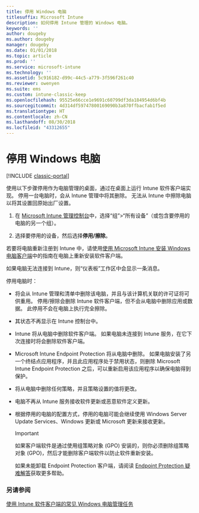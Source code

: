 ```yaml
---
title: 停用 Windows 电脑
titlesuffix: Microsoft Intune
description: 如何停用 Intune 管理的 Windows 电脑。
keywords: ''
author: dougeby
ms.author: dougeby
manager: dougeby
ms.date: 01/01/2018
ms.topic: article
ms.prod: ''
ms.service: microsoft-intune
ms.technology: ''
ms.assetid: 5c916182-d99c-44c5-a779-3f596f261c40
ms.reviewer: owenyen
ms.suite: ems
ms.custom: intune-classic-keep
ms.openlocfilehash: 95525e66cce1e9691c60799df3da184954d6bf4b
ms.sourcegitcommit: 4d314df59747800169090b3a870ffbacfab1f5ed
ms.translationtype: HT
ms.contentlocale: zh-CN
ms.lasthandoff: 08/30/2018
ms.locfileid: "43312655"
---
```

# <a name="retire-a-windows-pc"></a>停用 Windows 电脑

[!INCLUDE [classic-portal](includes/classic-portal.md)]

使用以下步骤停用作为电脑管理的桌面，通过在桌面上运行 Intune 软件客户端实现。 停用一台电脑时，会从 Intune 管理中将其删除。 无法从 Intune 中擦除电脑以将其设置回原始出厂设置。

1.  在 [Microsoft Intune 管理控制台](https://manage.microsoft.com/)中，选择“组”&gt;“所有设备”（或包含要停用的电脑的另一个组）。

2.  选择要停用的设备，然后选择**停用/擦除**。

若要将电脑重新注册到 Intune 中，请使用[使用 Microsoft Intune 安装 Windows 电脑客户端](install-the-windows-pc-client-with-microsoft-intune.md)中的指南在电脑上重新安装软件客户端。

如果电脑无法连接到 Intune，则“仪表板”工作区中会显示一条消息。

停用电脑时：

-   将会从 Intune 管理和清单中删除该电脑，并且与该计算机关联的许可证将可供重用。 停用/擦除会删除 Intune 软件客户端，但不会从电脑中删除应用或数据。 此停用不会在电脑上执行完全擦除。

-   其状态不再显示在 Intune 控制台中。

-   Intune 将从电脑中删除软件客户端。 如果电脑未连接到 Intune 服务，在它下次连接时将会删除软件客户端。

-   Microsoft Intune Endpoint Protection 将从电脑中删除。 如果电脑安装了另一个终结点应用程序，并且此应用程序处于禁用状态，则删除 Microsoft Intune Endpoint Protection 之后，可以重新启用该应用程序以确保电脑得到保护。

-   将从电脑中删除任何策略，并且策略设置的值将更改。

-   电脑不再从 Intune 服务接收软件更新或恶意软件定义更新。

-   根据停用的电脑的配置方式，停用的电脑可能会继续使用 Windows Server Update Services、Windows 更新或 Microsoft 更新来接收更新。

    > [!IMPORTANT]
    > 如果客户端软件是通过使用组策略对象 (GPO) 安装的，则你必须删除组策略对象 (GPO)，然后才能删除客户端软件以防止软件重新安装。

    如果未能卸载 Endpoint Protection 客户端，请阅读 [Endpoint Protection 疑难解答](/intune/troubleshoot-endpoint-protection-in-microsoft-intune)获取更多帮助。

### <a name="see-also"></a>另请参阅

[使用 Intune 软件客户端的常见 Windows 电脑管理任务](common-windows-pc-management-tasks-with-the-microsoft-intune-computer-client.md)
